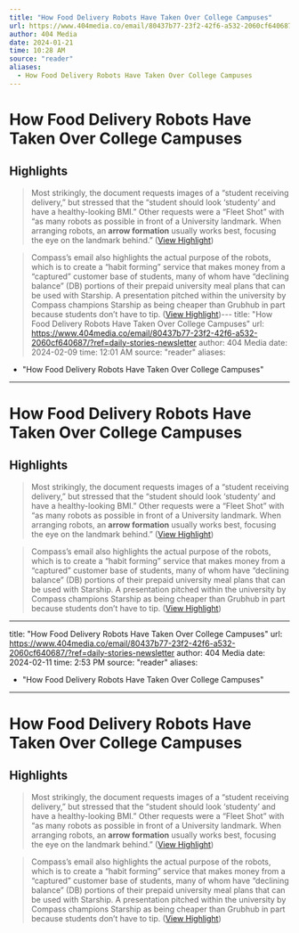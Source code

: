 ```yaml
---
title: "How Food Delivery Robots Have Taken Over College Campuses"
url: https://www.404media.co/email/80437b77-23f2-42f6-a532-2060cf640687/?ref=daily-stories-newsletter
author: 404 Media
date: 2024-01-21
time: 10:28 AM
source: "reader"
aliases:
  - How Food Delivery Robots Have Taken Over College Campuses
---
```

# How Food Delivery Robots Have Taken Over College Campuses

## Highlights
> Most strikingly, the document requests images of a “student receiving delivery,” but stressed that the “student should look ‘studenty’ and have a healthy-looking BMI.” Other requests were a “Fleet Shot” with “as many robots as possible in front of a University landmark. When arranging robots, an **arrow formation** usually works best, focusing the eye on the landmark behind.” ([View Highlight](https://read.readwise.io/read/01hmcqn4wt9vnyyaqb8yr2v4ty))

> Compass’s email also highlights the actual purpose of the robots, which is to create a “habit forming” service that makes money from a “captured” customer base of students, many of whom have “declining balance” (DB) portions of their prepaid university meal plans that can be used with Starship. A presentation pitched within the university by Compass champions Starship as being cheaper than Grubhub in part because students don’t have to tip. ([View Highlight](https://read.readwise.io/read/01hmcr4zms30dc7t26f2p88xkv))---
title: "How Food Delivery Robots Have Taken Over College Campuses"
url: https://www.404media.co/email/80437b77-23f2-42f6-a532-2060cf640687/?ref=daily-stories-newsletter
author: 404 Media
date: 2024-02-09
time: 12:01 AM
source: "reader"
aliases:
  - "How Food Delivery Robots Have Taken Over College Campuses"
---
# How Food Delivery Robots Have Taken Over College Campuses

## Highlights
> Most strikingly, the document requests images of a “student receiving delivery,” but stressed that the “student should look ‘studenty’ and have a healthy-looking BMI.” Other requests were a “Fleet Shot” with “as many robots as possible in front of a University landmark. When arranging robots, an **arrow formation** usually works best, focusing the eye on the landmark behind.” ([View Highlight](https://read.readwise.io/read/01hmcqn4wt9vnyyaqb8yr2v4ty))

> Compass’s email also highlights the actual purpose of the robots, which is to create a “habit forming” service that makes money from a “captured” customer base of students, many of whom have “declining balance” (DB) portions of their prepaid university meal plans that can be used with Starship. A presentation pitched within the university by Compass champions Starship as being cheaper than Grubhub in part because students don’t have to tip. ([View Highlight](https://read.readwise.io/read/01hmcr4zms30dc7t26f2p88xkv))

---
title: "How Food Delivery Robots Have Taken Over College Campuses"
url: https://www.404media.co/email/80437b77-23f2-42f6-a532-2060cf640687/?ref=daily-stories-newsletter
author: 404 Media
date: 2024-02-11
time: 2:53 PM
source: "reader"
aliases:
  - "How Food Delivery Robots Have Taken Over College Campuses"
---
# How Food Delivery Robots Have Taken Over College Campuses

## Highlights
> Most strikingly, the document requests images of a “student receiving delivery,” but stressed that the “student should look ‘studenty’ and have a healthy-looking BMI.” Other requests were a “Fleet Shot” with “as many robots as possible in front of a University landmark. When arranging robots, an **arrow formation** usually works best, focusing the eye on the landmark behind.” ([View Highlight](https://read.readwise.io/read/01hmcqn4wt9vnyyaqb8yr2v4ty))

> Compass’s email also highlights the actual purpose of the robots, which is to create a “habit forming” service that makes money from a “captured” customer base of students, many of whom have “declining balance” (DB) portions of their prepaid university meal plans that can be used with Starship. A presentation pitched within the university by Compass champions Starship as being cheaper than Grubhub in part because students don’t have to tip. ([View Highlight](https://read.readwise.io/read/01hmcr4zms30dc7t26f2p88xkv))

